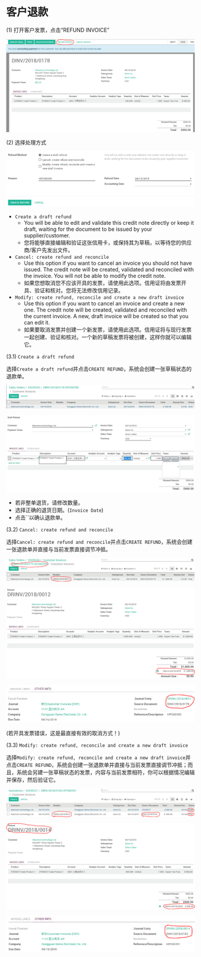 # 客户退款

(1) 打开客户发票，点击“REFUND INVOICE”

![客户退款](_images/customer_refund_invoice.PNG)

(2) 选择处理方式

![客户退款](_images/customer_refund_invoice2.PNG)

* `Create a draft refund`
  * You will be able to edit and validate this credit note directly or keep it draft, waiting for the document to be issued by your supplier/customer.
  * 您将能够直接编辑和验证这张信用卡，或保持其为草稿，以等待您的供应商/客户先发出文件。
* `Cancel: create refund and reconcile`
  * Use this option if you want to cancel an invoice you should not have issued. The credit note will be created, validated and reconciled with the invoice. You will not be able to modify the credit note.
  * 如果您想取消您不应该开具的发票，请使用此选项。信用证将由发票开具、验证和核对。您将无法修改信用记录。
* `Modify: create refund, reconcile and create a new draft invoice`
  * Use this option if you want to cancel an invoice and create a new one. The credit note will be created, validated and reconciled with the current invoice. A new, draft invoice will be created so that you can edit it.
  * 如果要取消发票并创建一个新发票，请使用此选项。信用证将与现行发票一起创建、验证和核对。一个新的草稿发票将被创建，这样你就可以编辑它。

(3.1) `Create a draft refund`

选择`Create a draft refund`并点击`CREATE REFUND`，系统会创建一张草稿状态的退款单。

![客户退款](_images/customer_refund_invoice31.PNG)

![客户退款](_images/customer_refund_invoice32.PNG)

* 若非整单退货，请修改数量。
* 选择正确的退货日期。(`Invoice Date`)
* 点击``以确认退款单。

(3.2) `Cancel: create refund and reconcile`

选择`Cancel: create refund and reconcile`并点击`CREATE REFUND`，系统会创建一张退款单并直接与当前发票直接调节冲抵。

![客户退款](_images/customer_refund_invoice33.PNG)

![客户退款](_images/customer_refund_invoice34.PNG)

![客户退款](_images/customer_refund_invoice35.PNG)

(若开具发票错误，这是最直接有效的取消方式！)

(3.3) `Modify: create refund, reconcile and create a new draft invoice`

选择`Modify: create refund, reconcile and create a new draft invoice`并点击`CREATE REFUND`，系统会创建一张退款单并直接与当前发票直接调节冲抵；而且，系统会另建一张草稿状态的发票，内容与当前发票相符，你可以根据情况编辑并保存，然后验证它。

![客户退款](_images/customer_refund_invoice36.PNG)

![客户退款](_images/customer_refund_invoice37.PNG)

![客户退款](_images/customer_refund_invoice38.PNG)